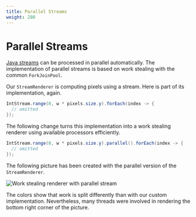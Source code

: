 ```yaml
---
title: Parallel Streams
weight: 280
---
```


# Parallel Streams

[Java streams](https://docs.oracle.com/en/java/javase/14/docs/api/java.base/java/util/stream/package-summary.html)
can be processed in parallel automatically.
The implementation of parallel streams is based on
work stealing with the common `ForkJoinPool`.

Our `StreamRenderer` is computing pixels using a stream.
Here is part of its implementation, again.

```java
IntStream.range(0, w * pixels.size.y).forEach(index -> {
  // omitted
});
```

The following change turns this implementation
into a work stealing renderer 
using available processors efficiently.

```java
IntStream.range(0, w * pixels.size.y).parallel().forEach(index -> {
  // omitted
});
```

The following picture has been created with the parallel version
of the `StreamRenderer`.

![Work stealing renderer with parallel stream](../stream.png)

The colors show that work is split differently
than with our custom implementation.
Nevertheless, many threads were involved in
rendering the bottom right corner of the picture.

